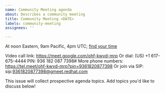 ```yaml
---
name: Community Meeting agenda
about: Describes a community meeting
title: Community Meeting <DATE>
labels: community-meeting
assignees: ''

---
```


At noon Eastern, 9am Pacific, 4pm UTC; [find your time](https://www.timeanddate.com/worldclock/converter.html?iso=20210518T160000&p1=1440&p2=4826&p3=234&p4=195)

Video call link: https://meet.google.com/ohf-kwvd-mrp
Or dial: ‪(US) +1 617-675-4444‬ PIN: ‪936 182 087 7398‬#
More phone numbers: https://tel.meet/ohf-kwvd-mrp?pin=9361820877398
Or join via SIP: sip:9361820877398@gmeet.redhat.com

This issue will collect prospective agenda topics. Add topics you'd like to discuss below!
